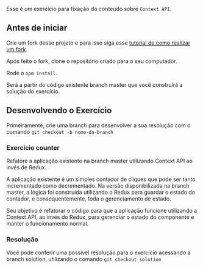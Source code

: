 Esse é um exercício para fixação do conteúdo sobre `Context API`.

## Antes de iniciar

Crie um fork desse projeto e para isso siga esse [tutorial de como realizar um fork](https://guides.github.com/activities/forking/).

Após feito o fork, clone o repositório criado para o seu computador.

Rode o `npm install`.

Será a partir do código existente branch master que você construirá a solução do exercício.

## Desenvolvendo o Exercício
Primeiramente, crie uma branch para desenvolver a sua resolução com o comando `git checkout -b nome-da-branch`

### Exercício counter
Refatore a aplicação existente na branch master utilizando Context API ao invés de Redux.

A aplicação existente é um simples contador de cliques que pode ser tanto incrementado como decrementado. Na versão disponibilizada na branch master, a lógica foi construída utilizando o Redux para guardar o estado do contador, e consequentemente, toda o gerenciamento de estado. <br />

Seu objetivo é refatorar o código para que a aplicação funcione utilizando a Context API, ao invés do Redux, para gerenciar o estado do componente e manter o funcionamento normal.<br />

### Resolução

Você pode conferir uma possível resolução para o exercício acessando a branch solution, utilizando o comando `git checkout solution`
